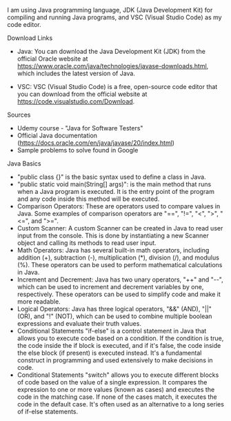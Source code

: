 I am using Java programming language, JDK (Java Development Kit) for compiling and running Java programs, and VSC (Visual Studio Code) as my code editor.

Download Links
* Java: You can download the Java Development Kit (JDK) from the official Oracle website at https://www.oracle.com/java/technologies/javase-downloads.html, which includes the latest version of Java.

* VSC: VSC (Visual Studio Code) is a free, open-source code editor that you can download from the official website at https://code.visualstudio.com/Download.

Sources
* Udemy course - "Java for Software Testers"
* Official Java documentation (https://docs.oracle.com/en/java/javase/20/index.html)
* Sample problems to solve found in Google

Java Basics
* "public class {}" is the basic syntax used to define a class in Java.
* "public static void main(String[] args)": is the main method that runs when a Java program is executed. It is the entry point of the program and any code inside this method will be executed.
* Comparison Operators: These are operators used to compare values in Java. Some examples of comparison operators are "==", "!=", "<", ">", "<=", and ">=".
* Custom Scanner: A custom Scanner can be created in Java to read user input from the console. This is done by instantiating a new Scanner object and calling its methods to read user input.
* Math Operators: Java has several built-in math operators, including addition (+), subtraction (-), multiplication (*), division (/), and modulus (%). These operators can be used to perform mathematical calculations in Java.
* Increment and Decrement: Java has two unary operators, "++" and "--", which can be used to increment and decrement variables by one, respectively. These operators can be used to simplify code and make it more readable.
* Logical Operators: Java has three logical operators, "&&" (AND), "||" (OR), and "!" (NOT), which can be used to combine multiple boolean expressions and evaluate their truth values.
* Conditional Statements "if-else" is a control statement in Java that allows you to execute code based on a condition. If the condition is true, the code inside the if block is executed, and if it's false, the code inside the else block (if present) is executed instead. It's a fundamental construct in programming and used extensively to make decisions in code.
* Conditional Statements "switch" allows you to execute different blocks of code based on the value of a single expression. It compares the expression to one or more values (known as cases) and executes the code in the matching case. If none of the cases match, it executes the code in the default case. It's often used as an alternative to a long series of if-else statements.
